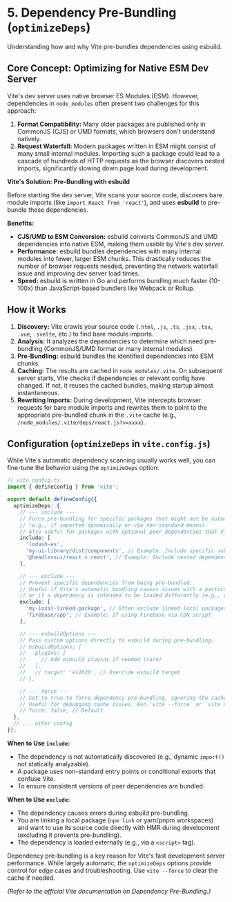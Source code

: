 # 5. Dependency Pre-Bundling (`optimizeDeps`)

Understanding how and why Vite pre-bundles dependencies using esbuild.

## Core Concept: Optimizing for Native ESM Dev Server

Vite's dev server uses native browser ES Modules (ESM). However, dependencies in `node_modules` often present two challenges for this approach:

1.  **Format Compatibility:** Many older packages are published only in CommonJS (CJS) or UMD formats, which browsers don't understand natively.
2.  **Request Waterfall:** Modern packages written in ESM might consist of many small internal modules. Importing such a package could lead to a cascade of hundreds of HTTP requests as the browser discovers nested imports, significantly slowing down page load during development.

**Vite's Solution: Pre-Bundling with esbuild**

Before starting the dev server, Vite scans your source code, discovers bare module imports (like `import React from 'react'`), and uses **esbuild** to pre-bundle these dependencies.

**Benefits:**

*   **CJS/UMD to ESM Conversion:** esbuild converts CommonJS and UMD dependencies into native ESM, making them usable by Vite's dev server.
*   **Performance:** esbuild bundles dependencies with many internal modules into fewer, larger ESM chunks. This drastically reduces the number of browser requests needed, preventing the network waterfall issue and improving dev server load times.
*   **Speed:** esbuild is written in Go and performs bundling much faster (10-100x) than JavaScript-based bundlers like Webpack or Rollup.

## How it Works

1.  **Discovery:** Vite crawls your source code (`.html`, `.js`, `.ts`, `.jsx`, `.tsx`, `.vue`, `.svelte`, etc.) to find bare module imports.
2.  **Analysis:** It analyzes the dependencies to determine which need pre-bundling (CommonJS/UMD format or many internal modules).
3.  **Pre-Bundling:** esbuild bundles the identified dependencies into ESM chunks.
4.  **Caching:** The results are cached in `node_modules/.vite`. On subsequent server starts, Vite checks if dependencies or relevant config have changed. If not, it reuses the cached bundles, making startup almost instantaneous.
5.  **Rewriting Imports:** During development, Vite intercepts browser requests for bare module imports and rewrites them to point to the appropriate pre-bundled chunk in the `.vite` cache (e.g., `/node_modules/.vite/deps/react.js?v=xxxx`).

## Configuration (`optimizeDeps` in `vite.config.js`)

While Vite's automatic dependency scanning usually works well, you can fine-tune the behavior using the `optimizeDeps` option:

```typescript
// vite.config.ts
import { defineConfig } from 'vite';

export default defineConfig({
  optimizeDeps: {
    // --- include ---
    // Force pre-bundling for specific packages that might not be automatically detected
    // (e.g., if imported dynamically or via non-standard means).
    // Also useful for packages with optional peer dependencies that Vite might exclude.
    include: [
      'lodash-es',
      'my-ui-library/dist/components', // Example: Include specific sub-path
      '@headlessui/react > react', // Example: Include nested dependency
    ],

    // --- exclude ---
    // Prevent specific dependencies from being pre-bundled.
    // Useful if Vite's automatic bundling causes issues with a particular library,
    // or if a dependency is intended to be loaded differently (e.g., via CDN).
    exclude: [
      'my-local-linked-package', // Often exclude linked local packages during development
      'firebase/app', // Example: If using Firebase via CDN script
    ],

    // --- esbuildOptions ---
    // Pass custom options directly to esbuild during pre-bundling.
    // esbuildOptions: {
    //   plugins: [
    //     // Add esbuild plugins if needed (rare)
    //   ],
    //   // target: 'es2020', // Override esbuild target
    // },

    // --- force ---
    // Set to true to force dependency pre-bundling, ignoring the cache.
    // Useful for debugging cache issues. Run `vite --force` or `vite dev --force`.
    // force: false, // Default
  },
  // ... other config
});
```

**When to Use `include`:**

*   The dependency is not automatically discovered (e.g., dynamic `import()` not statically analyzable).
*   A package uses non-standard entry points or conditional exports that confuse Vite.
*   To ensure consistent versions of peer dependencies are bundled.

**When to Use `exclude`:**

*   The dependency causes errors during esbuild pre-bundling.
*   You are linking a local package (`npm link` or yarn/pnpm workspaces) and want to use its source code directly with HMR during development (excluding it prevents pre-bundling).
*   The dependency is loaded externally (e.g., via a `<script>` tag).

Dependency pre-bundling is a key reason for Vite's fast development server performance. While largely automatic, the `optimizeDeps` options provide control for edge cases and troubleshooting. Use `vite --force` to clear the cache if needed.

*(Refer to the official Vite documentation on Dependency Pre-Bundling.)*